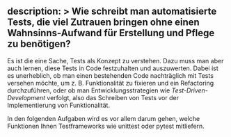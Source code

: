 description: >
  Wie schreibt man automatisierte Tests, die viel Zutrauen bringen 
  ohne einen Wahnsinns-Aufwand für Erstellung und Pflege zu benötigen?
---
Es ist die eine Sache, Tests als Konzept zu verstehen. 
Dazu muss man aber auch lernen, diese Tests in Code festzuhalten und auszuwerten.
Dabei ist es unerheblich, ob man einen bestehenden Code nachträglich mit Tests versehen möchte, 
um z. B. Funktionalität zu fixieren und ein Refactoring durchzuführen, oder ob man 
Entwicklungsstrategien wie _Test-Driven-Development_ verfolgt, also das Schreiben von Tests vor 
der Implementierung von Funktionalität.

In den folgenden Aufgaben wird es vor allem darum gehen, welche Funktionen Ihnen Testframeworks 
wie unittest oder pytest mitliefern.